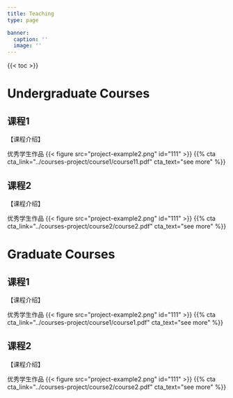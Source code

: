 ```yaml
---
title: Teaching
type: page

banner:
  caption: ''
  image: ''
---
```

{{< toc >}}

# Undergraduate Courses

## 课程1
【课程介绍】

优秀学生作品
{{< figure src="project-example2.png" id="111" >}}
{{% cta cta_link="../courses-project/course1/course11.pdf" cta_text="see more" %}} 
## 课程2
【课程介绍】

优秀学生作品
{{< figure src="project-example2.png" id="111" >}}
{{% cta cta_link="../courses-project/course2/course2.pdf" cta_text="see more" %}}

# Graduate Courses

## 课程1
【课程介绍】

优秀学生作品
{{< figure src="project-example2.png" id="111" >}}
{{% cta cta_link="../courses-project/course1/course1.pdf" cta_text="see more" %}}

## 课程2
【课程介绍】

优秀学生作品
{{< figure src="project-example2.png" id="111" >}}
{{% cta cta_link="../courses-project/course2/course2.pdf" cta_text="see more" %}}



